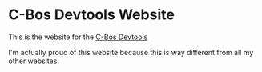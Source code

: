# C-Bos Devtools Website
 This is the website for the [C-Bos Devtools](https://github.com/Thepuppetqueen57/C-Bos-Devtools)

 I'm actually proud of this website because this is way different from all my other websites.
